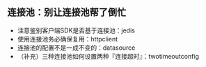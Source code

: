 ## 连接池：别让连接池帮了倒忙
- 注意鉴别客户端SDK是否基于连接池：jedis
- 使用连接池务必确保复用：httpclient
- 连接池的配置不是一成不变的：datasource
- （补充）三种连接池如何设置两种『连接超时』：twotimeoutconfig